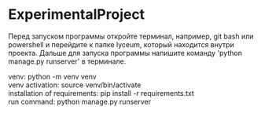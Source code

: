 # ExperimentalProject
 
Перед запуском программы откройте терминал, например, git bash или powershell и перейдите к папке lyceum, 
который находится внутри проекта. 
Дальше для запуска программы напишите команду 'python manage.py runserver' в терминале.

venv: python -m venv venv\
venv activation: source venv/bin/activate\
installation of requirements: pip install -r requirements.txt\
run command: python manage.py runserver
